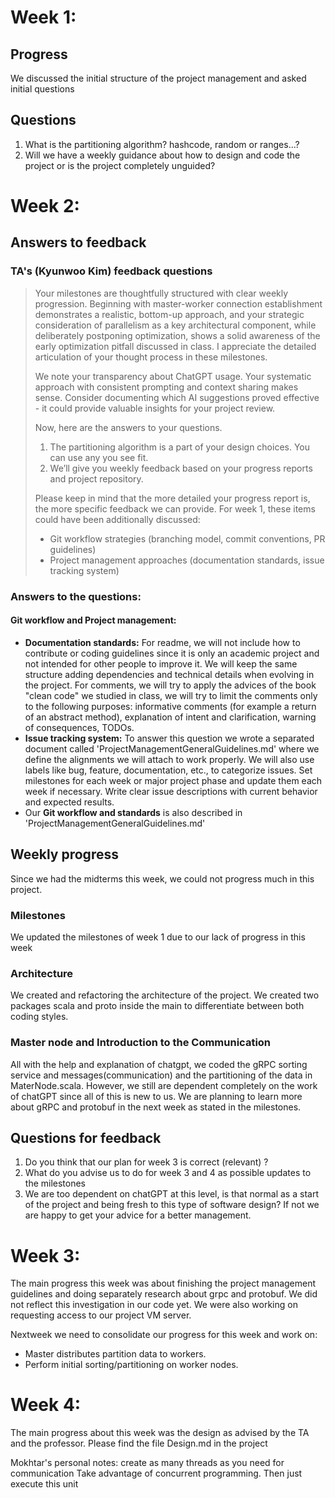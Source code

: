 # Week 1:

## Progress

We discussed the initial structure of the project management and asked initial questions

## Questions

1. What is the partitioning algorithm? hashcode, random or ranges...?
2. Will we have a weekly guidance about how to design and code the project or is the project completely unguided?

# Week 2:

## Answers to feedback

### TA's (Kyunwoo Kim) feedback questions

> Your milestones are thoughtfully structured with clear weekly progression. Beginning with master-worker connection establishment demonstrates a realistic, bottom-up approach, and your strategic consideration of parallelism as a key architectural component, while deliberately postponing optimization, shows a solid awareness of the early optimization pitfall discussed in class. I appreciate the detailed articulation of your thought process in these milestones.
>
> We note your transparency about ChatGPT usage. Your systematic approach with consistent prompting and context sharing makes sense. Consider documenting which AI suggestions proved effective - it could provide valuable insights for your project review.
>
> Now, here are the answers to your questions.
>
> 1. The partitioning algorithm is a part of your design choices. You can use any you see fit.
> 2. We’ll give you weekly feedback based on your progress reports and project repository.
>
> Please keep in mind that the more detailed your progress report is, the more specific feedback we can provide. For week 1, these items could have been additionally discussed:
>
> - Git workflow strategies (branching model, commit conventions, PR guidelines)
> - Project management approaches (documentation standards, issue tracking system)

### Answers to the questions:

#### Git workflow and Project management:

- **Documentation standards:** For readme, we will not include how to contribute or coding guidelines since it is only an academic project and not intended for other people to improve it. We will keep the same structure adding dependencies and technical details when evolving in the project. For comments, we will try to apply the advices of the book "clean code" we studied in class, we will try to limit the comments only to the following purposes: informative comments (for example a return of an abstract method), explanation of intent and clarification, warning of consequences, TODOs.
- **Issue tracking system:** To answer this question we wrote a separated document called 'ProjectManagementGeneralGuidelines.md' where we define the alignments we will attach to work properly. We will also use labels like bug, feature, documentation, etc., to categorize issues. Set milestones for each week or major project phase and update them each week if necessary. Write clear issue descriptions with current behavior and expected results.
- Our **Git workflow and standards** is also described in 'ProjectManagementGeneralGuidelines.md'

## Weekly progress

Since we had the midterms this week, we could not progress much in this project.

### Milestones

We updated the milestones of week 1 due to our lack of progress in this week

### Architecture

We created and refactoring the architecture of the project.
We created two packages scala and proto inside the main to differentiate between both coding styles.

### Master node and Introduction to the Communication

All with the help and explanation of chatgpt, we coded the gRPC sorting service and messages(communication) and the partitioning of the data in MaterNode.scala.
However, we still are dependent completely on the work of chatGPT since all of this is new to us.
We are planning to learn more about gRPC and protobuf in the next week as stated in the milestones.

## Questions for feedback

1. Do you think that our plan for week 3 is correct (relevant) ?
2. What do you advise us to do for week 3 and 4 as possible updates to the milestones
3. We are too dependent on chatGPT at this level, is that normal as a start of the project and being fresh to this type of software design? If not we are happy to get your advice for a better management.

# Week 3:

The main progress this week was about finishing the project management guidelines and doing separately research about grpc and protobuf. We did not reflect this investigation in our code yet. We were also working on requesting access to our project VM server.

Nextweek we need to consolidate our progress for this week and work on:

- Master distributes partition data to workers.
- Perform initial sorting/partitioning on worker nodes.

# Week 4:
The main progress about this week was the design as advised by the TA and the professor. 
Please find the file Design.md in the project


Mokhtar's personal notes:
create as many threads as you need for communication
Take advantage of concurrent programming.
Then just execute this unit
